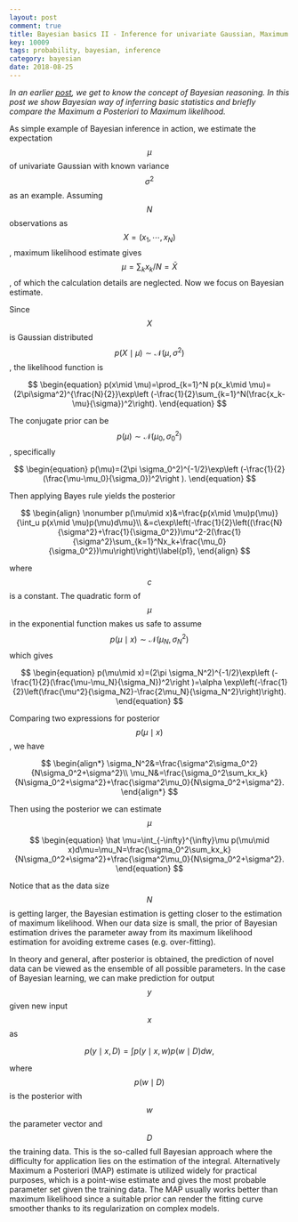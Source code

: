 ```yaml
---
layout: post
comment: true
title: Bayesian basics II - Inference for univariate Gaussian, Maximum a Posteriori vs Maximum likelihood
key: 10009
tags: probability, bayesian, inference
category: bayesian
date: 2018-08-25
---
```


*In an earlier [post](https://linlinzhao.com/probability/2015/07/12/Bayesian-basics1-way-of-reasoning.html), we get to know the concept of Bayesian reasoning. In this post we show Bayesian way of inferring basic statistics and briefly compare the Maximum a Posteriori to Maximum likelihood.*

As simple example of Bayesian inference in action, we estimate the expectation $$\mu$$ of univariate Gaussian with known variance $$\sigma^2$$ as an example. 
Assuming $$N$$ observations as $$X=(x_1,\cdots, x_N)$$, maximum likelihood estimate gives $$\mu=\sum_kx_k/N=\bar X$$, of which the calculation details are neglected. Now we focus on Bayesian estimate. 

<!--more-->
Since $$X$$ is Gaussian distributed $$p(X\mid \mu)\sim \mathcal N(\mu, \sigma^2)$$, the likelihood function is

$$
\begin{equation}
p(x\mid \mu)=\prod_{k=1}^N p(x_k\mid \mu)=(2\pi\sigma^2)^{\frac{N}{2}}\exp\left (-\frac{1}{2}\sum_{k=1}^N(\frac{x_k-\mu}{\sigma})^2\right).
\end{equation}
$$

The conjugate prior can be $$p(\mu)\sim \mathcal N(\mu_0, \sigma_0^2)$$, specifically 

$$
\begin{equation}
p(\mu)=(2\pi \sigma_0^2)^{-1/2}\exp\left (-\frac{1}{2}(\frac{\mu-\mu_0}{\sigma_0})^2\right ).
\end{equation}
$$

Then applying Bayes rule yields the posterior

$$
\begin{align}
\nonumber p(\mu\mid x)&=\frac{p(x\mid \mu)p(\mu)}{\int_u p(x\mid \mu)p(\mu)d\mu}\\
 &=c\exp\left(-\frac{1}{2}\left((\frac{N}{\sigma^2}+\frac{1}{\sigma_0^2})\mu^2-2(\frac{1}{\sigma^2}\sum_{k=1}^Nx_k+\frac{\mu_0}{\sigma_0^2})\mu\right)\right)\label{p1},
\end{align}
$$

where $$c$$ is a constant. The quadratic form of $$\mu$$ in the exponential function makes us safe to assume $$p(\mu\mid x)\sim \mathcal N(\mu_N, \sigma_N^2)$$ which gives

$$
\begin{equation}
p(\mu\mid x)=(2\pi \sigma_N^2)^{-1/2}\exp\left (-\frac{1}{2}(\frac{\mu-\mu_N}{\sigma_N})^2\right )=\alpha \exp\left(-\frac{1}{2}\left(\frac{\mu^2}{\sigma_N2}-\frac{2\mu_N}{\sigma_N^2}\right)\right).
\end{equation}
$$

Comparing two expressions for posterior $$p(\mu\mid x)$$, we have

$$
\begin{align*}
\sigma_N^2&=\frac{\sigma^2\sigma_0^2}{N\sigma_0^2+\sigma^2}\\
\mu_N&=\frac{\sigma_0^2\sum_kx_k}{N\sigma_0^2+\sigma^2}+\frac{\sigma^2\mu_0}{N\sigma_0^2+\sigma^2}.
\end{align*}
$$

Then using the posterior we can estimate $$\mu$$ 

$$
\begin{equation}
\hat \mu=\int_{-\infty}^{\infty}\mu p(\mu\mid x)d\mu=\mu_N=\frac{\sigma_0^2\sum_kx_k}{N\sigma_0^2+\sigma^2}+\frac{\sigma^2\mu_0}{N\sigma_0^2+\sigma^2}.
\end{equation}
$$

Notice that as the data size $$N$$ is getting larger, the Bayesian estimation is getting closer to the estimation of maximum likelihood. When our data size is small, the prior of Bayesian estimation drives the parameter away from its maximum likelihood estimation for avoiding extreme cases (e.g. over-fitting). 

In theory and general, after posterior is obtained, the prediction of novel data can be viewed as the ensemble of all possible parameters. In the case of Bayesian learning, we can make prediction for output $$y$$ given new input $$x$$ as

$$
\begin{equation}
p(y\mid x, D)=\int p(y\mid x, w)p(w\mid D)dw,
\end{equation}
$$

where $$p(w\mid D)$$ is the posterior with $$w$$ the parameter vector and $$D$$ the training data. 
This is the so-called full Bayesian approach where the difficulty for application lies on the estimation of the integral. 
Alternatively Maximum a Posteriori (MAP) estimate is utilized widely for practical purposes, which is a point-wise estimate and gives the most probable parameter set given the training data. The MAP usually works better than maximum likelihood since a suitable prior can render the fitting curve smoother thanks to its regularization on complex models.

